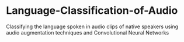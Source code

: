 # Language-Classification-of-Audio
Classifying the language spoken in audio clips of native speakers using audio augmentation techniques and Convolutional Neural Networks
